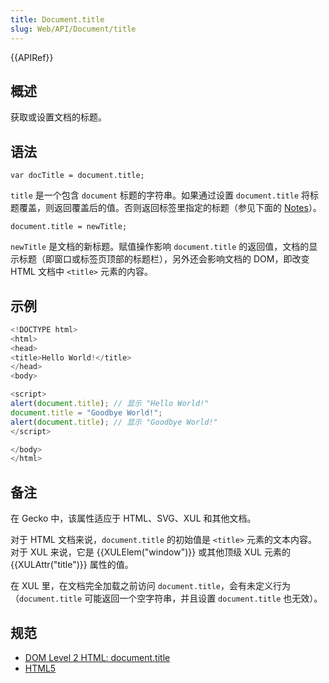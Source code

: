 ```yaml
---
title: Document.title
slug: Web/API/Document/title
---
```

{{APIRef}}

## 概述

获取或设置文档的标题。

## 语法

```
var docTitle = document.title;
```

`title` 是一个包含 `document` 标题的字符串。如果通过设置 `document.title` 将标题覆盖，则返回覆盖后的值。否则返回标签里指定的标题（参见下面的 [Notes](#notes)）。

```
document.title = newTitle;
```

`newTitle` 是文档的新标题。赋值操作影响 `document.title` 的返回值，文档的显示标题（即窗口或标签页顶部的标题栏），另外还会影响文档的 DOM，即改变 HTML 文档中 `<title>` 元素的内容。

## 示例

```js
<!DOCTYPE html>
<html>
<head>
<title>Hello World!</title>
</head>
<body>

<script>
alert(document.title); // 显示 "Hello World!"
document.title = "Goodbye World!";
alert(document.title); // 显示 "Goodbye World!"
</script>

</body>
</html>
```

## 备注

在 Gecko 中，该属性适应于 HTML、SVG、XUL 和其他文档。

对于 HTML 文档来说，`document.title` 的初始值是 `<title>` 元素的文本内容。对于 XUL 来说，它是 {{XULElem("window")}} 或其他顶级 XUL 元素的 {{XULAttr("title")}} 属性的值。

在 XUL 里，在文档完全加载之前访问 `document.title`，会有未定义行为（`document.title` 可能返回一个空字符串，并且设置 `document.title` 也无效）。

## 规范

- [DOM Level 2 HTML: document.title](http://www.w3.org/TR/DOM-Level-2-HTML/html.html#ID-18446827)
- [HTML5](http://www.whatwg.org/html/#document.title)
